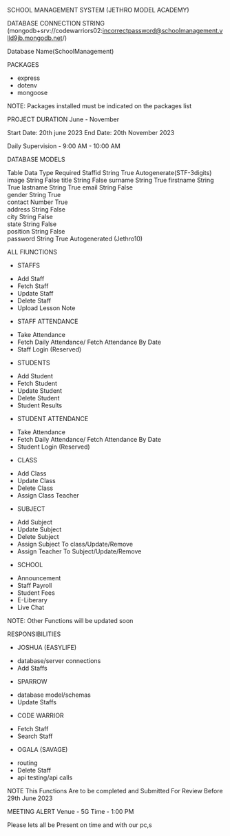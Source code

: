 SCHOOL MANAGEMENT SYSTEM (JETHRO MODEL ACADEMY)

DATABASE CONNECTION STRING
(mongodb+srv://codewarriors02:incorrectpassword@schoolmanagement.vlld9jb.mongodb.net/)

Database Name(SchoolManagement)

PACKAGES
- express
- dotenv
- mongoose

NOTE: Packages installed must be indicated on the packages list

PROJECT DURATION
June - November

Start Date: 20th june 2023
End Date: 20th November 2023 

Daily Supervision - 9:00 AM - 10:00 AM

DATABASE MODELS

Table                                        Data Type                                    Required 
Staffid                                        String                                      True                                     Autogenerate(STF-3digits)
image                                        String                                       False
title                                             String                                      False
surname                                    String                                      True
firstname                                  String                                       True
lastname                                   String                                       True
email                                         String                                        False          
gender                                      String                                         True     
contact                                      Number                                      True   
address                                     String                                         False     
city                                            String                                          False     
state                                          String                                          False     
position                                     String                                          False     
password                                   String                                         True                                        Autogenerated (Jethro10)

ALL FIUNCTIONS

* STAFFS
- Add Staff
- Fetch Staff
- Update Staff
- Delete Staff
- Upload Lesson Note
* STAFF ATTENDANCE
- Take Attendance
- Fetch Daily Attendance/ Fetch Attendance By Date
- Staff Login (Reserved)

* STUDENTS
- Add Student
- Fetch Student
- Update Student
- Delete Student
- Student Results
* STUDENT ATTENDANCE
- Take Attendance
- Fetch Daily Attendance/ Fetch Attendance By Date
- Student Login (Reserved)

* CLASS
- Add Class
- Update Class
- Delete Class
- Assign Class Teacher

* SUBJECT
- Add Subject
- Update Subject
- Delete Subject
- Assign Subject To class/Update/Remove
- Assign Teacher To Subject/Update/Remove

* SCHOOL
- Announcement
- Staff Payroll
- Student Fees
- E-Liberary
- Live Chat

NOTE: Other Functions will be updated soon

RESPONSIBILITIES

* JOSHUA (EASYLIFE)
- database/server connections
- Add Staffs


* SPARROW
- database model/schemas
- Update Staffs


* CODE WARRIOR
- Fetch Staff
- Search Staff


* OGALA (SAVAGE)
- routing
- Delete Staff
- api testing/api calls

NOTE This Functions Are to be completed and Submitted For Review Before 29th June 2023


MEETING ALERT
Venue - 5G
Time - 1:00 PM

Please lets all be Present on time and with our pc,s
